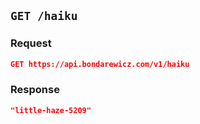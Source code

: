 ## `GET /haiku`

### Request

```json
GET https://api.bondarewicz.com/v1/haiku
```

### Response

```json
"little-haze-5209"
```